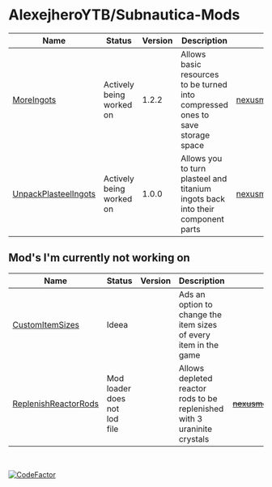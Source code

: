 # AlexejheroYTB/Subnautica-Mods 

| Name | Status | Version | Description | Download Link | 
|-|-|-|-|-|
| <a href=../MoreIngots> MoreIngots </a> | Actively being worked on | 1.2.2 | Allows basic resources to be turned into compressed ones to save storage space | <a href=https://nexusmods.com/subnautica/mods/60> nexusmods.com/subnautica/mods/60 </a> |
| <a href=../UnpackPlasteelIngots> UnpackPlasteelIngots </a> | Actively being worked on | 1.0.0 | Allows you to turn plasteel and titanium ingots back into their component parts | <a href=https://nexusmods.com/subnautica/mods/69> nexusmods.com/subnautica/mods/69 </a> |


## Mod's I'm currently not working on

| Name | Status | Version | Description | Download Link | 
|-|-|-|-|-|
| <a href=../CustomItemSizes> CustomItemSizes </a> | Ideea | | Ads an option to change the item sizes of every item in the game | |
| <a href=../ReplenishReactorRods> ReplenishReactorRods </a> | Mod loader does not lod file | | Allows depleted reactor rods to be replenished with 3 uraninite crystals | <strike><a href=https://www.nexusmods.com/subnautica/mods/62>nexusmods.com/subnautica/mods/62</a></strike> |

<br>

[![CodeFactor](https://www.codefactor.io/repository/github/alexejheroytb/subnautica-mods/badge)](https://www.codefactor.io/repository/github/alexejheroytb/subnautica-mods)
